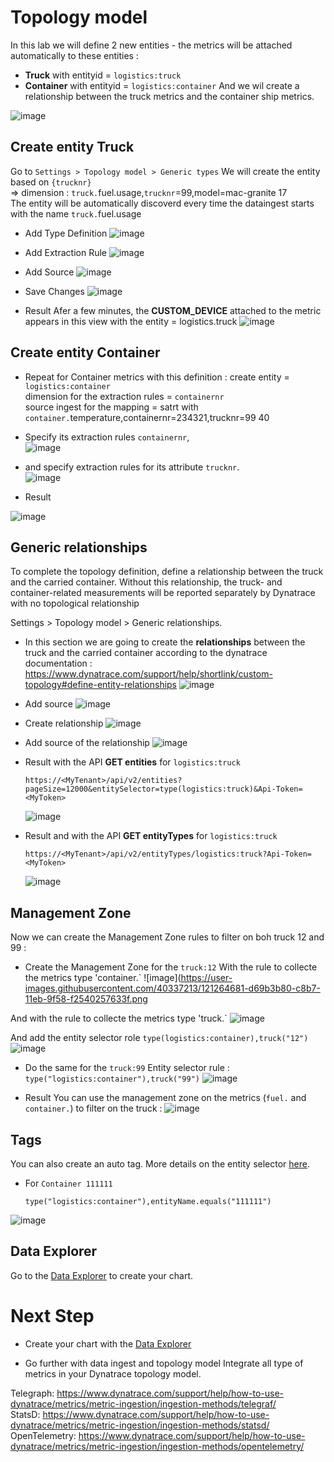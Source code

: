 # Topology model

In this lab we will define 2 new entities - the metrics will be attached automatically to these entities : 
  - **Truck**     with entityid = `logistics:truck`
  - **Container** with entityid = `logistics:container`
 And we wil create a relationship between the truck metrics and the container ship metrics. 

![image](https://user-images.githubusercontent.com/40337213/120231658-1f1c7e80-c252-11eb-9599-a4f3efe1d06f.png)

## Create entity Truck
Go to `Settings > Topology model > Generic types`
We will create the entity based on `{trucknr}`  
  => dimension : `truck.`fuel.usage,`trucknr`=99,model=mac-granite 17  
The entity will be automatically discoverd every time the dataingest starts with the name `truck.`fuel.usage  

- Add Type Definition
![image](https://user-images.githubusercontent.com/40337213/121259364-4efdfe80-c8b0-11eb-9914-2caf15baea7b.png)

- Add Extraction Rule
![image](https://user-images.githubusercontent.com/40337213/121262281-26780380-c8b4-11eb-9edd-8cc01681b205.png)

- Add Source
![image](https://user-images.githubusercontent.com/40337213/120184182-faec7d80-c210-11eb-80ac-d24b1235ee35.png)

- Save Changes
![image](https://user-images.githubusercontent.com/40337213/121260853-2c6ce500-c8b2-11eb-8859-fd6b4323b5de.png)

- Result
Afer a few minutes, the **CUSTOM_DEVICE** attached to the metric appears in this view with the entity = logistics.truck
![image](https://user-images.githubusercontent.com/40337213/121261358-ee23f580-c8b2-11eb-8c82-76c71d186415.png)


## Create entity Container

- Repeat for Container metrics with this definition : 
    create entity = `logistics:container`  
    dimension for the extraction rules = `containernr`  
    source ingest for the mapping  = satrt with `container.`temperature,containernr=234321,trucknr=99 40
    
- Specify its extraction rules `containernr`,  
![image](https://user-images.githubusercontent.com/40337213/121263992-bf0f8300-c8b6-11eb-9efb-027360704b55.png)
  
- and specify extraction rules for its attribute `trucknr`.  
![image](https://user-images.githubusercontent.com/40337213/120230235-2db56680-c24f-11eb-82c5-d01fb2b1d9f1.png)

- Result

![image](https://user-images.githubusercontent.com/40337213/121264245-2b8a8200-c8b7-11eb-8bee-4894b503b751.png)


## Generic relationships 

To complete the topology definition, define a relationship between the truck and the carried container. Without this relationship, the truck- and container-related measurements will be reported separately by Dynatrace with no topological relationship 

Settings > Topology model > Generic relationships.
- In this section we are going to create the **relationships** between the truck and the carried container according to the dynatrace documentation : https://www.dynatrace.com/support/help/shortlink/custom-topology#define-entity-relationships
![image](https://user-images.githubusercontent.com/40337213/120231485-c947d680-c251-11eb-9a88-2339217ba342.png)

- Add source
![image](https://user-images.githubusercontent.com/40337213/121267539-a2764980-c8bc-11eb-985b-5acac8a182b0.png)

- Create relationship 
![image](https://user-images.githubusercontent.com/40337213/121267074-e87edd80-c8bb-11eb-981e-a607cfe20fe8.png)

- Add source of the relationship 
![image](https://user-images.githubusercontent.com/40337213/121268109-92129e80-c8bd-11eb-971b-83ea982181af.png)

- Result with the API **GET entities** for `logistics:truck`
 
      https://<MyTenant>/api/v2/entities?pageSize=12000&entitySelector=type(logistics:truck)&Api-Token=<MyToken>

    ![image](https://user-images.githubusercontent.com/40337213/121268163-b40c2100-c8bd-11eb-9207-3b040947a0b2.png)

- Result and with the API **GET entityTypes** for `logistics:truck` 
  
      https://<MyTenant>/api/v2/entityTypes/logistics:truck?Api-Token=<MyToken>
    
    ![image](https://user-images.githubusercontent.com/40337213/121267864-24ff0900-c8bd-11eb-891c-44d52c062276.png) 

## Management Zone

Now we can create the Management Zone rules to filter on boh truck 12 and 99 :  

 - Create the Management Zone for the `truck:12`
With the rule to collecte the metrics type 'container.`
![image](https://user-images.githubusercontent.com/40337213/121264681-d69b3b80-c8b7-11eb-9f58-f2540257633f.png

And with the rule to collecte the metrics type 'truck.`
![image](https://user-images.githubusercontent.com/40337213/121264855-211cb800-c8b8-11eb-9695-0fca62a149e0.png)

And add the entity selector role `type(logistics:container),truck("12")`
![image](https://user-images.githubusercontent.com/40337213/121265364-fb43e300-c8b8-11eb-8835-c36f2b7326fd.png)

- Do the same for the `truck:99`
Entity selector rule : `type("logistics:container"),truck("99")`
![image](https://user-images.githubusercontent.com/40337213/121265737-8fae4580-c8b9-11eb-937a-f2b3be93625d.png)

- Result 
You can use the management zone on the metrics (`fuel.` and `container.`) to filter on the truck : 
![image](https://user-images.githubusercontent.com/40337213/121266120-43173a00-c8ba-11eb-8e23-e8df734e43df.png)

## Tags
You can also create an auto tag. More details on the entity selector [here](https://www.dynatrace.com/support/help/dynatrace-api/environment-api/entity-v2/entity-selector/). 

 - For `Container 111111`

       type("logistics:container"),entityName.equals("111111")
  ![image](https://user-images.githubusercontent.com/40337213/120369070-1770de80-c313-11eb-9690-e4d1e9d5c06e.png)

## Data Explorer
Go to the [Data Explorer](/data-explorer) to create your chart. 

# Next Step

- Create your chart 
with the [Data Explorer](/data-explorer)

- Go further with data ingest and topology model 
Integrate all type of metrics in your Dynatrace topology model. 

Telegraph: https://www.dynatrace.com/support/help/how-to-use-dynatrace/metrics/metric-ingestion/ingestion-methods/telegraf/  
StatsD: https://www.dynatrace.com/support/help/how-to-use-dynatrace/metrics/metric-ingestion/ingestion-methods/statsd/  
OpenTelemetry: https://www.dynatrace.com/support/help/how-to-use-dynatrace/metrics/metric-ingestion/ingestion-methods/opentelemetry/  
